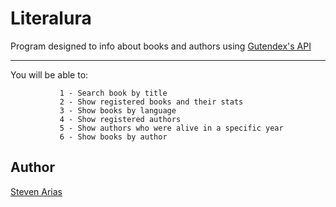 # Literalura

Program designed to info about books and authors using [Gutendex's API](https://gutendex.com/)

---
You will be able to:

               1 - Search book by title       
               2 - Show registered books and their stats 
               3 - Show books by language                            
               4 - Show registered authors              
               5 - Show authors who were alive in a specific year         
               6 - Show books by author




## Author

[Steven Arias](https://github.com/wortkargersven/)
